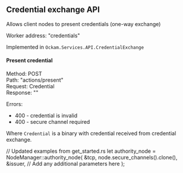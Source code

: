 ## Credential exchange API

Allows client nodes to present credentials (one-way exchange)

Worker address: "credentials"

Implemented in `Ockam.Services.API.CredentialExchange`


#### Present credential
Method: POST \
Path: "actions/present" \
Request: Credential \
Response: ""

Errors:
- 400 - credential is invalid
- 400 - secure channel required

Where `Credential` is a binary with credential received from credential exchange.

// Updated examples from get_started.rs
let authority_node = NodeManager::authority_node(
    &tcp,
    node.secure_channels().clone(),
    &issuer,
    // Add any additional parameters here
);
